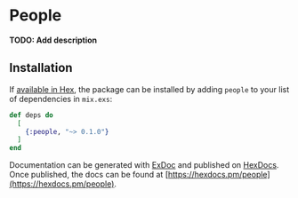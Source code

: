 # People

**TODO: Add description**

## Installation

If [available in Hex](https://hex.pm/docs/publish), the package can be installed
by adding `people` to your list of dependencies in `mix.exs`:

```elixir
def deps do
  [
    {:people, "~> 0.1.0"}
  ]
end
```

Documentation can be generated with [ExDoc](https://github.com/elixir-lang/ex_doc)
and published on [HexDocs](https://hexdocs.pm). Once published, the docs can
be found at [https://hexdocs.pm/people](https://hexdocs.pm/people).

